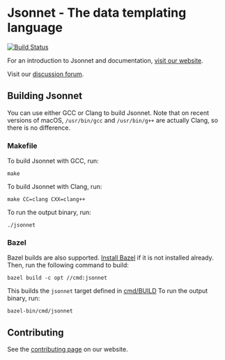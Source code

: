 # Jsonnet - The data templating language

[![Build Status](https://travis-ci.org/google/jsonnet.svg?branch=master)](https://travis-ci.org/google/jsonnet)

For an introduction to Jsonnet and documentation,
[visit our website](http://jsonnet.org).

Visit our [discussion forum](https://groups.google.com/forum/#!forum/jsonnet).

## Building Jsonnet

You can use either GCC or Clang to build Jsonnet. Note that on recent versions
of macOS, `/usr/bin/gcc` and `/usr/bin/g++` are actually Clang, so there is no
difference.

### Makefile

To build Jsonnet with GCC, run:

```
make
```

To build Jsonnet with Clang, run:

```
make CC=clang CXX=clang++
```

To run the output binary, run:

```
./jsonnet
```

### Bazel

Bazel builds are also supported.
[Install Bazel](https://www.bazel.io/versions/master/docs/install.html) if it is
not installed already. Then, run the following command to build:

```
bazel build -c opt //cmd:jsonnet
```

This builds the `jsonnet` target defined in [cmd/BUILD](./cmd/BUILD) To run the
output binary, run:

```
bazel-bin/cmd/jsonnet
```


## Contributing

See the [contributing page](http://jsonnet.org/contributing.html) on our website.
